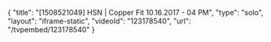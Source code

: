 {
    "title": "[1508521049] HSN | Copper Fit 10.16.2017 - 04 PM",
    "type": "solo",
    "layout": "iframe-static",
    "videoId": "123178540",
    "url": "\/tvpembed\/123178540"
}